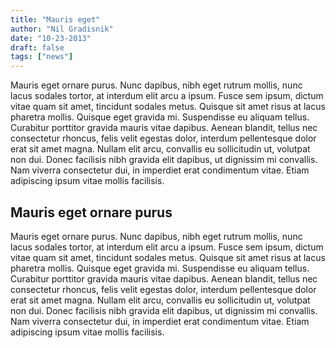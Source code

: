 ```yaml
---
title: "Mauris eget"
author: "Nil Gradisnik"
date: "10-23-2013"
draft: false
tags: ["news"]
---
```


Mauris eget ornare purus. Nunc dapibus, nibh eget rutrum mollis, nunc lacus sodales tortor, at interdum elit arcu a ipsum. Fusce sem ipsum, dictum vitae quam sit amet, tincidunt sodales metus. Quisque sit amet risus at lacus pharetra mollis. Quisque eget gravida mi. Suspendisse eu aliquam tellus. Curabitur porttitor gravida mauris vitae dapibus. Aenean blandit, tellus nec consectetur rhoncus, felis velit egestas dolor, interdum pellentesque dolor erat sit amet magna. Nullam elit arcu, convallis eu sollicitudin ut, volutpat non dui. Donec facilisis nibh gravida elit dapibus, ut dignissim mi convallis. Nam viverra consectetur dui, in imperdiet erat condimentum vitae. Etiam adipiscing ipsum vitae mollis facilisis.

<!--more-->

## Mauris eget ornare purus

Mauris eget ornare purus. Nunc dapibus, nibh eget rutrum mollis, nunc lacus sodales tortor, at interdum elit arcu a ipsum. Fusce sem ipsum, dictum vitae quam sit amet, tincidunt sodales metus. Quisque sit amet risus at lacus pharetra mollis. Quisque eget gravida mi. Suspendisse eu aliquam tellus. Curabitur porttitor gravida mauris vitae dapibus. Aenean blandit, tellus nec consectetur rhoncus, felis velit egestas dolor, interdum pellentesque dolor erat sit amet magna. Nullam elit arcu, convallis eu sollicitudin ut, volutpat non dui. Donec facilisis nibh gravida elit dapibus, ut dignissim mi convallis. Nam viverra consectetur dui, in imperdiet erat condimentum vitae. Etiam adipiscing ipsum vitae mollis facilisis.